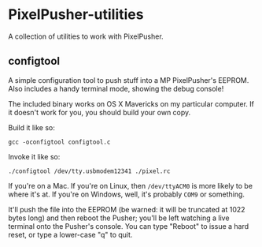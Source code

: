 PixelPusher-utilities
=====================

A collection of utilities to work with PixelPusher.

configtool
----------

A simple configuration tool to push stuff into a MP PixelPusher's EEPROM.
Also includes a handy terminal mode, showing the debug console!

The included binary works on OS X Mavericks on my particular computer.  If it doesn't work for you, you should build your own copy.

Build it like so:

`gcc -oconfigtool configtool.c`

Invoke it like so:

`./configtool /dev/tty.usbmodem12341 ./pixel.rc`

If you're on a Mac.  If you're on Linux, then `/dev/ttyACM0` is more likely to be where it's at.
If you're on Windows, well, it's probably `COM9` or something.

It'll push the file into the EEPROM (be warned:  it will be truncated at 1022 bytes long) and 
then reboot the Pusher; you'll be left watching a live terminal onto the Pusher's console. You can type "Reboot" to
issue a hard reset, or type a lower-case "q" to quit.
